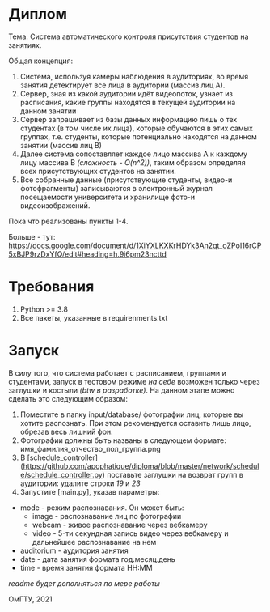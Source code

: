 # Диплом

Тема: Система автоматического контроля присутствия студентов на занятиях. 

Общая концепция:
1. Система, используя камеры наблюдения в аудиториях, во время занятия детектирует все лица в аудитории (массив лиц А). 
2. Сервер, зная из какой аудитории идёт видеопоток, узнает из расписания, какие группы находятся в текущей аудитории на данном занятии
3. Сервер запрашивает из базы данных информацию лишь о тех студентах (в том числе их лица), которые обучаются в этих самых группах, т.е. студенты, которые потенциально находятся на данном занятии (массив лиц В)
4. Далее система сопоставляет каждое лицо массива А к каждому лицу массива В *(сложность - O(n^2))*, таким образом определяя всех присутствующих студентов на занятии. 
5. Все собранные данные (присутствующие студенты, видео-и фотофрагменты) записываются в электронный журнал посещаемости университета и хранилище фото-и видеоизображений. 

Пока что реализованы пункты 1-4.

Больше - тут: https://docs.google.com/document/d/1XiYXLKXKrHDYk3An2qt_oZPoI16rCP5xBJP9rzDxYfQ/edit#heading=h.9i6pm23ncttd

# Требования
  1. Python >= 3.8
  2. Все пакеты, указанные в requirenments.txt

# Запуск
В силу того, что система работает с расписанием, группами и студентами, запуск в тестовом режиме *на себе* возможен только через заглушки и костыли *(btw в разработке)*. На данном этапе можно сделать это следующим образом:
1. Поместите в папку input/database/ фотографии лиц, которые вы хотите распознать. При этом рекомендуется оставить лишь лицо, обрезав весь лишний фон.
2. Фотографии должны быть названы в следующем формате:
    имя_фамилия_отчество_пол_группа.png
3. В [schedule_controller] (https://github.com/apophatique/diploma/blob/master/network/schedule/schedule_controller.py) поставьте заглушки на возврат групп в аудитории: удалите строки *19* и *23*
4. Запустите [main.py], указав параметры: 
  * mode - режим распознавания. Он может быть:
      - image - распознавание лиц по фотографии
      - webcam - живое распознавание через вебкамеру
      - video - 5-ти секундная запись видео через вебкамеру и дальнейшее распознавание на нем
  * auditorium - аудитория занятия
  * date - дата занятия формата год.месяц.день
  * time - время занятия формата HH:MM





*readme будет дополняться по мере работы*

ОмГТУ, 2021
